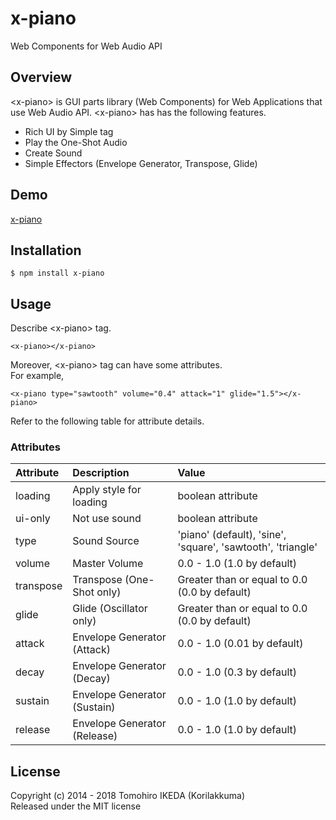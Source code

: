 x-piano
=========
  
Web Components for Web Audio API
  
## Overview
  
&lt;x-piano&gt; is GUI parts library (Web Components) for Web Applications that use Web Audio API.
&lt;x-piano&gt; has has the following features.
  
- Rich UI by Simple tag
- Play the One-Shot Audio
- Create Sound
- Simple Effectors (Envelope Generator, Transpose, Glide)
  
## Demo
  
[x-piano](https://korilakkuma.github.io/x-piano/)
  
## Installation
  
    $ npm install x-piano
  
## Usage
  
Describe &lt;x-piano&gt; tag.
  
    <x-piano></x-piano>
  
Moreover, &lt;x-piano&gt; tag can have some attributes.  
For example,
  
    <x-piano type="sawtooth" volume="0.4" attack="1" glide="1.5"></x-piano>
  
Refer to the following table for attribute details.
  
### Attributes
  
|  Attribute | Description                  | Value                                                                      |
|:-----------|:-----------------------------|:---------------------------------------------------------------------------|
| loading    | Apply style for loading      | boolean attribute                                                          |
| ui-only    | Not use sound                | boolean attribute                                                          |
| type       | Sound Source                 | 'piano' (default), 'sine', 'square', 'sawtooth', 'triangle'                |
| volume     | Master Volume                | 0.0 - 1.0 (1.0  by default)                                                |
| transpose  | Transpose (One-Shot only)    | Greater than or equal to 0.0 (0.0 by default)                              |
| glide      | Glide (Oscillator only)      | Greater than or equal to 0.0 (0.0 by default)                              |
| attack     | Envelope Generator (Attack)  | 0.0 - 1.0 (0.01 by default)                                                |
| decay      | Envelope Generator (Decay)   | 0.0 - 1.0 (0.3  by default)                                                |
| sustain    | Envelope Generator (Sustain) | 0.0 - 1.0 (1.0  by default)                                                |
| release    | Envelope Generator (Release) | 0.0 - 1.0 (1.0  by default)                                                |
  
## License
  
Copyright (c) 2014 - 2018 Tomohiro IKEDA (Korilakkuma)  
Released under the MIT license
  
